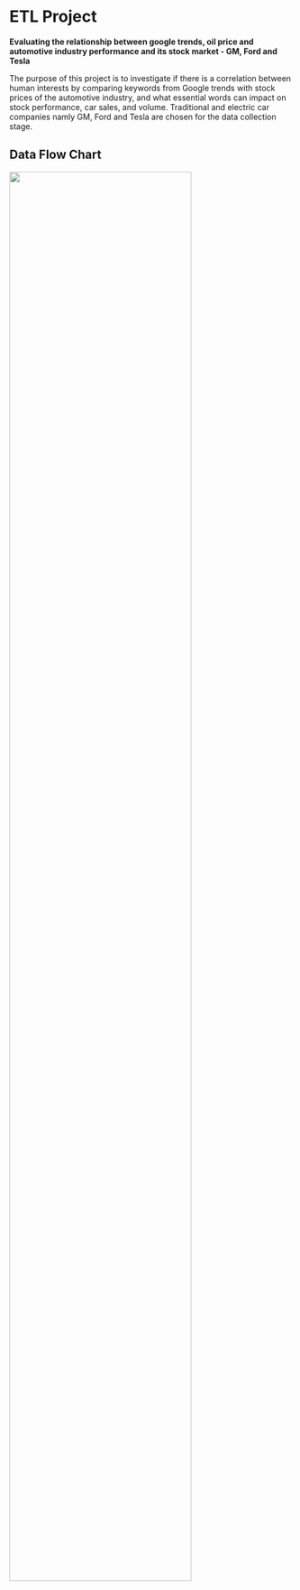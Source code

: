 # ETL Project  
**Evaluating the relationship between google trends, oil price and automotive industry performance and its stock market - GM, Ford and Tesla**

The purpose of this project is to investigate if there is a correlation between human interests by comparing keywords from Google trends with stock prices of the automotive industry, and what essential words can impact on stock performance, car sales, and volume. Traditional and electric car companies namly GM, Ford and Tesla are chosen for the data collection stage. 

## Data Flow Chart 
<img src="https://user-images.githubusercontent.com/80690817/172673852-d78b92a7-4c3e-4aa7-8b66-b930d8b6996a.png" data-canonical-src="https://user-images.githubusercontent.com/80690817/172673852-d78b92a7-4c3e-4aa7-8b66-b930d8b6996a.png" width="80%" height="80%" />
